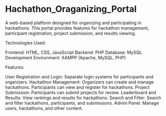 # Hachathon_Oraganizing_Portal

A web-based platform designed for organizing and participating in hackathons. This portal provides features for hackathon management, participant registration, project submission, and results viewing.

Technologies Used:

Frontend: HTML, CSS, JavaScript
Backend: PHP
Database: MySQL
Development Environment: XAMPP (Apache, MySQL, PHP)

Features:

User Registration and Login: Separate login systems for participants and organizers.
Hackathon Management: Organizers can create and manage hackathons. Participants can view and register for hackathons.
Project Submission: Participants can submit projects for review.
Leaderboard and Results: View rankings and results for hackathons.
Search and Filter: Search and filter hackathons, participants, and submissions.
Admin Panel: Manage users, hackathons, and other content.
